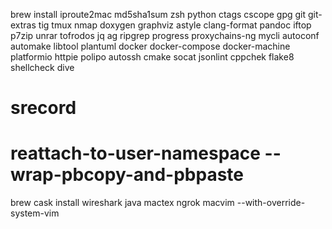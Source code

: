 brew install
iproute2mac md5sha1sum zsh python ctags cscope gpg git git-extras tig tmux nmap doxygen graphviz astyle clang-format pandoc iftop p7zip unrar tofrodos jq ag ripgrep progress proxychains-ng mycli autoconf automake libtool plantuml docker docker-compose docker-machine platformio httpie polipo autossh cmake socat jsonlint cppchek flake8 shellcheck dive

# srecord
# reattach-to-user-namespace --wrap-pbcopy-and-pbpaste
brew cask install
wireshark java mactex ngrok macvim --with-override-system-vim
